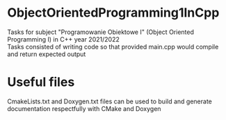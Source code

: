 # ObjectOrientedProgramming1InCpp
Tasks for subject "Programowanie Obiektowe I" (Object Oriented Programming I) in C++ year 2021/2022 <br>
Tasks consisted of writing code so that provided main.cpp would compile and return expected output

# Useful files
CmakeLists.txt and Doxygen.txt files can be used to build and generate documentation respectfully with CMake and Doxygen

